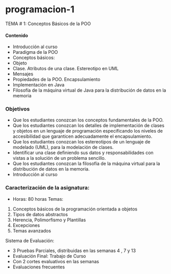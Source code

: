 # programacion-1

TEMA # 1: Conceptos Básicos de la POO
#### Contenido
- Introducción al curso
- Paradigma de la POO
- Conceptos básicos:
- Objeto
- Clase. Atributos de una clase. Estereotipo en UML
- Mensajes
- Propiedades de la POO. Encapsulamiento
- Implementación en Java
- Filosofía de la máquina virtual de Java para la distribución de datos en la memoria
### Objetivos
* Que los estudiantes conozcan los conceptos fundamentales de la POO.
* Que los estudiantes conozcan los detalles de implementación de clases y objetos en un lenguaje
de programación especificando los niveles de accesibilidad que garanticen adecuadamente el
encapsulamiento.
* Que los estudiantes conozcan los estereotipos de un lenguaje de modelado (UML), para la
modelación de clases.
* Identificar una clase definiendo sus datos y responsabilidades con vistas a la solución de un
problema sencillo.
* Que los estudiantes conozcan la filosofía de la máquina virtual para la distribución de datos en la
memoria.
* Introducción al curso

### Caracterización de la asignatura:
* Horas: 80 horas
Temas:
1. Conceptos básicos de la programación orientada a objetos
2. Tipos de datos abstractos
3. Herencia, Polimorfismo y Plantillas
4. Excepciones
5. Temas avanzados

Sistema de Evaluación:
- 3 Pruebas Parciales, distribuidas en las semanas 4 , 7 y 13
- Evaluación Final: Trabajo de Curso
- Con 2 cortes evaluativos en las semanas
- Evaluaciones frecuentes
